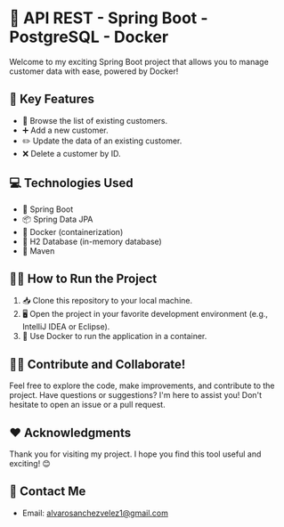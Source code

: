 # 🚀 API REST - Spring Boot - PostgreSQL - Docker

Welcome to my exciting Spring Boot project that allows you to manage customer data with ease, powered by Docker!

## 🌟 Key Features
- 💼 Browse the list of existing customers.
- ➕ Add a new customer.
- ✏️ Update the data of an existing customer.
- ❌ Delete a customer by ID.

## 💻 Technologies Used
- 🍃 Spring Boot
- 📦 Spring Data JPA
- 🐳 Docker (containerization)
- 💾 H2 Database (in-memory database)
- 🧰 Maven

## 🏃‍♀️ How to Run the Project
1. 📥 Clone this repository to your local machine.
2. 🖥️ Open the project in your favorite development environment (e.g., IntelliJ IDEA or Eclipse).
3. 🐳 Use Docker to run the application in a container.

## 🙋‍♀️ Contribute and Collaborate!
Feel free to explore the code, make improvements, and contribute to the project. Have questions or suggestions? I'm here to assist you! Don't hesitate to open an issue or a pull request.

## ❤️ Acknowledgments
Thank you for visiting my project. I hope you find this tool useful and exciting! 😊

## 📧 Contact Me
- Email: alvarosanchezvelez1@gmail.com
